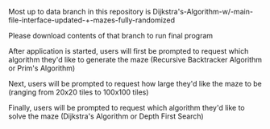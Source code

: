 Most up to data branch in this repository is Dijkstra's-Algorithm-w/-main-file-interface-updated-+-mazes-fully-randomized

Please download contents of that branch to run final program

After application is started, users will first be prompted to request which algorithm they'd like to generate the maze (Recursive Backtracker Algorithm or Prim's Algorithm)

Next, users will be prompted to request how large they'd like the maze to be (ranging from 20x20 tiles to 100x100 tiles)

Finally, users will be prompted to request which algorithm they'd like to solve the maze (Dijkstra's Algorithm or Depth First Search)
